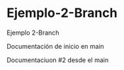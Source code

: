 # Ejemplo-2-Branch
Ejemplo 2-Branch

Documentación de inicio en main

Documentaciuon #2 desde el main